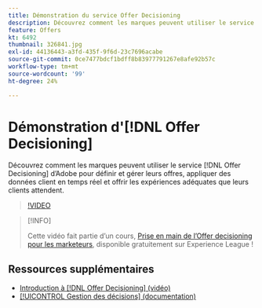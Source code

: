 ```yaml
---
title: Démonstration du service Offer Decisioning
description: Découvrez comment les marques peuvent utiliser le service d’Offer decisioning d’Adobe pour définir et gérer leurs offres, appliquer des données client en temps réel et offrir les expériences adéquates que leurs clients attendent.
feature: Offers
kt: 6492
thumbnail: 326841.jpg
exl-id: 44136443-a3fd-435f-9f6d-23c7696acabe
source-git-commit: 0ce7477bdcf1bdff8b83977791267e8afe92b57c
workflow-type: tm+mt
source-wordcount: '99'
ht-degree: 24%

---
```


# Démonstration d&#39;[!DNL Offer Decisioning]

Découvrez comment les marques peuvent utiliser le service [!DNL Offer Decisioning] d’Adobe pour définir et gérer leurs offres, appliquer des données client en temps réel et offrir les expériences adéquates que leurs clients attendent.

>[!VIDEO](https://video.tv.adobe.com/v/326841?quality=12&learn=on)

>[!INFO]
>
> Cette vidéo fait partie d’un cours, [Prise en main de l’Offer decisioning pour les marketeurs](https://experienceleague.adobe.com/?recommended=ExperiencePlatform-U-1-2020.1.offerdecisioning?lang=fr), disponible gratuitement sur Experience League !


## Ressources supplémentaires

* [Introduction à [!DNL Offer Decisioning] (vidéo)](introduction-to-offer-decisioning.md)
* [[!UICONTROL Gestion des décisions]  (documentation)](https://experienceleague.adobe.com/docs/journey-optimizer/using/offer-decisioniong/get-started/starting-offer-decisioning.html?lang=fr)
